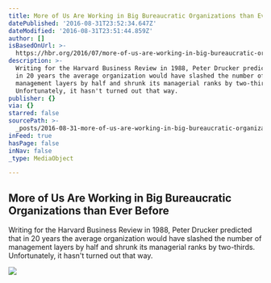 ```yaml
---
title: More of Us Are Working in Big Bureaucratic Organizations than Ever Before
datePublished: '2016-08-31T23:52:34.647Z'
dateModified: '2016-08-31T23:51:44.859Z'
author: []
isBasedOnUrl: >-
  https://hbr.org/2016/07/more-of-us-are-working-in-big-bureaucratic-organizations-than-ever-before
description: >-
  Writing for the Harvard Business Review in 1988, Peter Drucker predicted that
  in 20 years the average organization would have slashed the number of
  management layers by half and shrunk its managerial ranks by two-thirds.
  Unfortunately, it hasn't turned out that way.
publisher: {}
via: {}
starred: false
sourcePath: >-
  _posts/2016-08-31-more-of-us-are-working-in-big-bureaucratic-organizations-tha.md
inFeed: true
hasPage: false
inNav: false
_type: MediaObject

---
```

<article style=""><h1>More of Us Are Working in Big Bureaucratic Organizations than Ever Before</h1><p>Writing for the Harvard Business Review in 1988, Peter Drucker predicted that in 20 years the average organization would have slashed the number of management layers by half and shrunk its managerial ranks by two-thirds. Unfortunately, it hasn't turned out that way.</p><img src="https://hbr.org/resources/images/article_assets/2016/07/jul16-05-131262886.jpg" /></article>